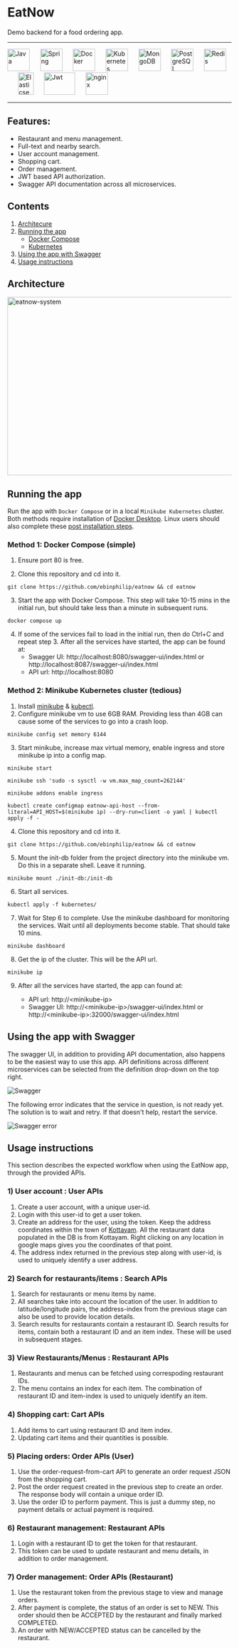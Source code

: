 # EatNow

Demo backend for a food ordering app.

---

<img src="./logos/java-original-wordmark.svg" alt="Java" width="50" height="50"/>&nbsp;&nbsp;&nbsp;&nbsp;&nbsp;&nbsp;<img src="./logos/spring-original-wordmark.svg" alt="Spring" width="50" height="50"/>&nbsp;&nbsp;&nbsp;&nbsp;&nbsp;&nbsp;<img src="./logos/docker-original-wordmark.svg" alt="Docker" width="50" height="50"/>&nbsp;&nbsp;&nbsp;&nbsp;&nbsp;&nbsp;<img src="./logos/kubernetes-plain-wordmark.svg" alt="Kubernetes" width="50" height="50"/>&nbsp;&nbsp;&nbsp;&nbsp;&nbsp;&nbsp;<img src="./logos/mongodb-original-wordmark.svg" alt="MongoDB" width="50" height="50"/>&nbsp;&nbsp;&nbsp;&nbsp;&nbsp;&nbsp;<img src="./logos/postgresql-original-wordmark.svg" alt="PostgreSQL" width="50" height="50"/>&nbsp;&nbsp;&nbsp;&nbsp;&nbsp;&nbsp;<img src="./logos/redis-original-wordmark.svg" alt="Redis" width="50" height="50"/>&nbsp;&nbsp;&nbsp;&nbsp;&nbsp;&nbsp;<img src="./logos/elasticsearch-logo.svg" alt="Elasticsearch" width="35" height="50"/>&nbsp;&nbsp;&nbsp;&nbsp;&nbsp;&nbsp;<img src="./logos/jwt-logo.svg" alt="Jwt" width="70
" height="50"/>&nbsp;&nbsp;&nbsp;&nbsp;&nbsp;&nbsp;<img src="./logos/nginx-original.svg" alt="nginx" width="50" height="50"/>

---

## Features:

- Restaurant and menu management.
- Full-text and nearby search.
- User account management.
- Shopping cart.
- Order management.
- JWT based API authorization.
- Swagger API documentation across all microservices.

## Contents
1. [Architecure](#architecture)
2. [Running the app](#running)
    - [Docker Compose](#docker)
    - [Kubernetes](#kubernetes)
3. [Using the app with Swagger](#swagger)
4. [Usage instructions](#usage)

## Architecture <a name="architecture"></a>
<img src="eatnow-system.svg" alt="eatnow-system" width="600
" height="400"/>

## Running the app <a name="running"></a>
Run the app with ```Docker Compose``` or in a local ```Minikube Kubernetes``` cluster. Both methods require installation of [Docker Desktop](https://www.docker.com/products/docker-desktop/). Linux users should also complete these [post installation steps](https://docs.docker.com/engine/install/linux-postinstall/#manage-docker-as-a-non-root-user).

### Method 1: Docker Compose (simple) <a name="docker"></a>

1) Ensure port 80 is free.

2) Clone this repository and cd into it.
```
git clone https://github.com/ebinphilip/eatnow && cd eatnow
```
3) Start the app with Docker Compose. This step will take 10-15 mins in the initial run, but should take less than a minute in subsequent runs.
```
docker compose up
``` 
4) If some of the services fail to load in the initial run, then do Ctrl+C and repeat step 3. After all the services have started, the app can be found at:
    - Swagger UI: http://localhost:8080/swagger-ui/index.html or http://localhost:8087/swagger-ui/index.html
    - API url: http://localhost:8080

### Method 2: Minikube Kubernetes cluster (tedious) <a name="kubernetes"></a>

1) Install [minikube](https://minikube.sigs.k8s.io/docs/start/) & [kubectl](https://kubernetes.io/docs/tasks/tools/).
2) Configure minikube vm to use 6GB RAM. Providing less than 4GB can cause some of the services to go into a crash loop.
```
minikube config set memory 6144
```
3) Start minikube, increase max virtual memory, enable ingress and store minikube ip into a config map.
```
minikube start
```
```
minikube ssh 'sudo -s sysctl -w vm.max_map_count=262144'
```
```
minikube addons enable ingress
```
```
kubectl create configmap eatnow-api-host --from-literal=API_HOST=$(minikube ip) --dry-run=client -o yaml | kubectl apply -f -
```
4) Clone this repository and cd into it.
```
git clone https://github.com/ebinphilip/eatnow && cd eatnow
```
5) Mount the init-db folder from the project directory into the minikube vm. Do this in a separate shell. Leave it running.
```
minikube mount ./init-db:/init-db
```
6) Start all services.
```
kubectl apply -f kubernetes/
```
7) Wait for Step 6 to complete. Use the minikube dashboard for monitoring the services. Wait until all deployments become stable. That should take 10 mins.
```
minikube dashboard
```
8) Get the ip of the cluster. This will be the API url.
```
minikube ip
```
9) After all the services have started, the app can found at:

    - API url: http://\<minikube-ip>
    - Swagger UI: http://\<minikube-ip>/swagger-ui/index.html or http://\<minikube-ip>:32000/swagger-ui/index.html

## Using the app with Swagger <a name="swagger"></a>
The swagger UI, in addition to providing API documentation, also happens to be the easiest way to use this app. API definitions across different microservices can be selected from the definition drop-down on the top right.

![Swagger](Swagger.png "")

The following error indicates that the service in question, is not ready yet. The solution is to wait and retry. If that doesn't help, restart the service.

![Swagger error](SwaggerError.png "")

## Usage instructions <a name="usage"></a>

This section describes the expected workflow when using the EatNow app, through the provided APIs.
### 1) User account : User APIs
1) Create a user account, with a unique user-id.
2) Login with this user-id to get a user token.
3) Create an address for the user, using the token. Keep the address coordinates within the town of [Kottayam](https://goo.gl/maps/418YqgD2kbRjadEMA). All the restaurant data populated in the DB is from Kottayam. Right clicking on any location in google maps gives you the coordinates of that point.
4) The address index returned in the previous step along with user-id, is used to uniquely identify a user address.

### 2) Search for restaurants/items : Search APIs
1) Search for restaurants or menu items by name.
2) All searches take into account the location of the user. In addition to latitude/longitude pairs, the address-index from the previous stage can also be used to provide location details.
4) Search results for restaurants contain a restaurant ID. Search results for items, contain both a restaurant ID and an item index. These will be used in subsequent stages.

### 3) View Restaurants/Menus : Restaurant APIs
1) Restaurants and menus can be fetched using correspoding restaurant IDs.
2) The menu contains an index for each item. The combination of restaurant ID and item-index is used to uniquely identify an item.

### 4) Shopping cart: Cart APIs
1) Add items to cart using restaurant ID and item index.
2) Updating cart items and their quantities is possible.

### 5) Placing orders: Order APIs (User)
1) Use the order-request-from-cart API to generate an order request JSON from the shopping cart.
2) Post the order request created in the previous step to create an order. The response body will contain a unique order ID.
3) Use the order ID to perform payment. This is just a dummy step, no payment details or actual payment is required.

### 6) Restaurant management: Restaurant APIs
1) Login with a restaurant ID to get the token for that restaurant.
2) This token can be used to update restaurant and menu details, in addition to order management.


### 7) Order management: Order APIs (Restaurant)
1) Use the restaurant token from the previous stage to view and manage orders.
2) After payment is complete, the status of an order is set to NEW. This order should then be ACCEPTED by the restaurant and finally marked COMPLETED.
3) An order with NEW/ACCEPTED status can be cancelled by the restaurant.







